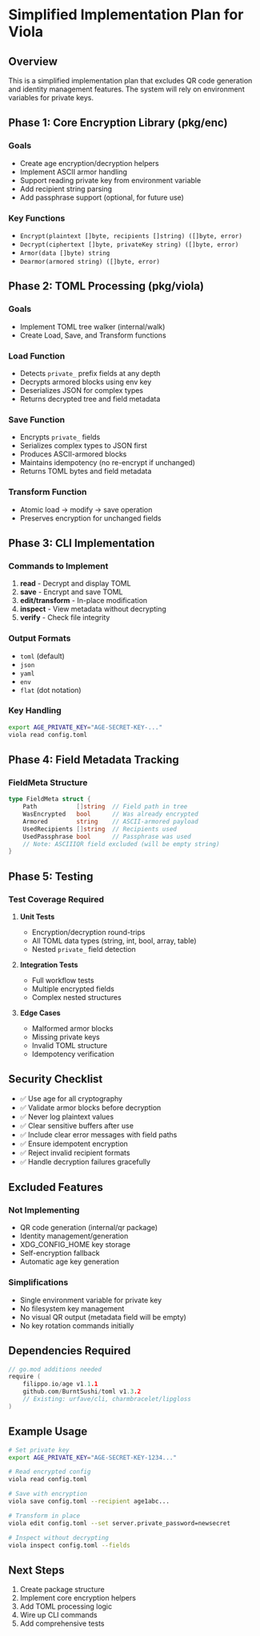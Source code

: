 # Simplified Implementation Plan for Viola

## Overview
This is a simplified implementation plan that excludes QR code generation and identity management features. The system will rely on environment variables for private keys.

## Phase 1: Core Encryption Library (pkg/enc)

### Goals
- Create age encryption/decryption helpers
- Implement ASCII armor handling
- Support reading private key from environment variable
- Add recipient string parsing
- Add passphrase support (optional, for future use)

### Key Functions
- `Encrypt(plaintext []byte, recipients []string) ([]byte, error)`
- `Decrypt(ciphertext []byte, privateKey string) ([]byte, error)`
- `Armor(data []byte) string`
- `Dearmor(armored string) ([]byte, error)`

## Phase 2: TOML Processing (pkg/viola)

### Goals
- Implement TOML tree walker (internal/walk)
- Create Load, Save, and Transform functions

### Load Function
- Detects `private_` prefix fields at any depth
- Decrypts armored blocks using env key
- Deserializes JSON for complex types
- Returns decrypted tree and field metadata

### Save Function
- Encrypts `private_` fields
- Serializes complex types to JSON first
- Produces ASCII-armored blocks
- Maintains idempotency (no re-encrypt if unchanged)
- Returns TOML bytes and field metadata

### Transform Function
- Atomic load → modify → save operation
- Preserves encryption for unchanged fields

## Phase 3: CLI Implementation

### Commands to Implement
1. **read** - Decrypt and display TOML
2. **save** - Encrypt and save TOML
3. **edit/transform** - In-place modification
4. **inspect** - View metadata without decrypting
5. **verify** - Check file integrity

### Output Formats
- `toml` (default)
- `json`
- `yaml`
- `env`
- `flat` (dot notation)

### Key Handling
```bash
export AGE_PRIVATE_KEY="AGE-SECRET-KEY-..."
viola read config.toml
```

## Phase 4: Field Metadata Tracking

### FieldMeta Structure
```go
type FieldMeta struct {
    Path           []string  // Field path in tree
    WasEncrypted   bool      // Was already encrypted
    Armored        string    // ASCII-armored payload
    UsedRecipients []string  // Recipients used
    UsedPassphrase bool      // Passphrase was used
    // Note: ASCIIIQR field excluded (will be empty string)
}
```

## Phase 5: Testing

### Test Coverage Required
1. **Unit Tests**
   - Encryption/decryption round-trips
   - All TOML data types (string, int, bool, array, table)
   - Nested `private_` field detection

2. **Integration Tests**
   - Full workflow tests
   - Multiple encrypted fields
   - Complex nested structures

3. **Edge Cases**
   - Malformed armor blocks
   - Missing private keys
   - Invalid TOML structure
   - Idempotency verification

## Security Checklist

- ✅ Use age for all cryptography
- ✅ Validate armor blocks before decryption
- ✅ Never log plaintext values
- ✅ Clear sensitive buffers after use
- ✅ Include clear error messages with field paths
- ✅ Ensure idempotent encryption
- ✅ Reject invalid recipient formats
- ✅ Handle decryption failures gracefully

## Excluded Features

### Not Implementing
- QR code generation (internal/qr package)
- Identity management/generation
- XDG_CONFIG_HOME key storage
- Self-encryption fallback
- Automatic age key generation

### Simplifications
- Single environment variable for private key
- No filesystem key management
- No visual QR output (metadata field will be empty)
- No key rotation commands initially

## Dependencies Required

```go
// go.mod additions needed
require (
    filippo.io/age v1.1.1
    github.com/BurntSushi/toml v1.3.2
    // Existing: urfave/cli, charmbracelet/lipgloss
)
```

## Example Usage

```bash
# Set private key
export AGE_PRIVATE_KEY="AGE-SECRET-KEY-1234..."

# Read encrypted config
viola read config.toml

# Save with encryption
viola save config.toml --recipient age1abc...

# Transform in place
viola edit config.toml --set server.private_password=newsecret

# Inspect without decrypting
viola inspect config.toml --fields
```

## Next Steps
1. Create package structure
2. Implement core encryption helpers
3. Add TOML processing logic
4. Wire up CLI commands
5. Add comprehensive tests